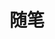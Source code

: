 ---
title: 随笔
description: 即兴而写，所以发疯很正常
image:

# Badge style
style:
    background: "#2a9d8f"
    color: "#fff"
---